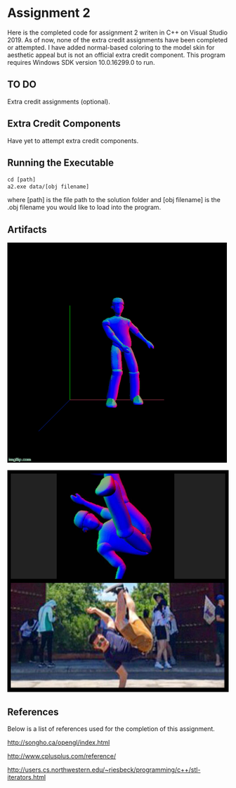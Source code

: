# Assignment 2

Here is the completed code for assignment 2 writen in C++ on Visual Studio 2019. 
As of now, none of the extra credit assignments have been completed or attempted. 
I have added normal-based coloring to the model skin for aesthetic appeal but is not an official extra credit component.
This program requires Windows SDK version 10.0.16299.0 to run. 

## TO DO

Extra credit assignments (optional).

## Extra Credit Components

Have yet to attempt extra credit components.

## Running the Executable

```
cd [path]
a2.exe data/[obj filename]
```

where [path] is the file path to the solution folder and [obj filename] is the .obj filename you would like to load into the program.

## Artifacts

![Floss Gif](https://github.com/ReubsWRW/50.017-Graphics-and-Visualization/blob/master/Assignment2/Artifact/floss.gif)

![Inspired Pose](https://github.com/ReubsWRW/50.017-Graphics-and-Visualization/blob/master/Assignment2/Artifact/pose_pose.jpg)

## References

Below is a list of references used for the completion of this assignment. 

http://songho.ca/opengl/index.html

http://www.cplusplus.com/reference/

http://users.cs.northwestern.edu/~riesbeck/programming/c++/stl-iterators.html

